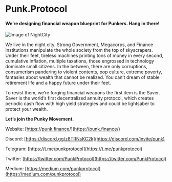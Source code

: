 # Punk.Protocol

#### We’re designing financial weapon blueprint for Punkers. Hang in there!

![Image of NightCity](https://raw.githubusercontent.com/PunkFinance/punk.protocol/master/nightcity.png)

We live in the night city. Strong Government, Megacorps, and Finance Institutions manipulate the whole society from the top of skyscrapers. Under their feet, tireless machines printing tons of money in every second, cumulative inflation, multiple taxations, those engrossed in technology dominate small citizens. In the between, there are only corruptions, consumerism pandering to violent contents, pop culture, extreme poverty, fantasies about wealth that cannot be realized. You can’t dream of stable retirement life and a happy future under their feet.

To resist them, we’re forging financial weapons the first item is the Saver. Saver is the world’s first decentralized annuity protocol, which creates periodic cash flow with high yield strategies and could be lightsaber to protect your wealth.

**Let’s join the Punky Movement.**

Website: [https://punk.finance/](https://punk.finance/)

Discord: [https://discord.gg/z8TRNsKC2k](https://discord.com/invite/punk)

Telegram: [https://t.me/punkprotocol](https://t.me/punkprotocol)

Twitter: [https://twitter.com/PunkProtocol](https://twitter.com/PunkProtocol)

Medium: [https://medium.com/punkprotocol](https://medium.com/punkprotocol)
